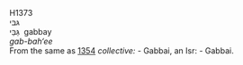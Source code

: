 H1373  
גּבּי  
גַּבַּי ‎ gabbay  
*gab-bah‘ee*  
From the same as [1354](h1354) *collective: -* Gabbai, an Isr: -
Gabbai.  
